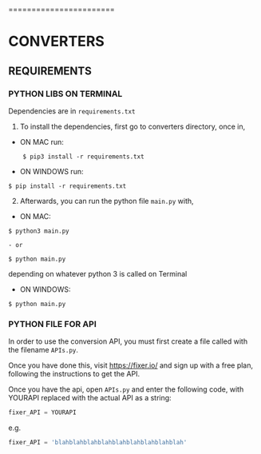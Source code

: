=======================

# CONVERTERS

## REQUIREMENTS

### PYTHON LIBS ON TERMINAL

Dependencies are in `requirements.txt`

1. To install the dependencies, first go to converters directory, once in,

- ON MAC run:
```
	$ pip3 install -r requirements.txt
```
- ON WINDOWS run:
```
$ pip install -r requirements.txt
```

2. Afterwards, you can run the python file `main.py` with,

- ON MAC:
```
$ python3 main.py
```
	- or
```
$ python main.py
```
depending on whatever python 3 is called on Terminal

- ON WINDOWS:
```
$ python main.py
```

### PYTHON FILE FOR API

In order to use the conversion API, you must first create a file called with
the filename `APIs.py`.

Once you have done this, visit https://fixer.io/ and sign up with a free plan,
following the instructions to get the API.

Once you have the api, open `APIs.py` and enter the following code, with 
YOURAPI replaced with the actual API as a string:

```python
fixer_API = YOURAPI

```

e.g.

```python
fixer_API = 'blahblahblahblahblahblahblahblahblah'

```
